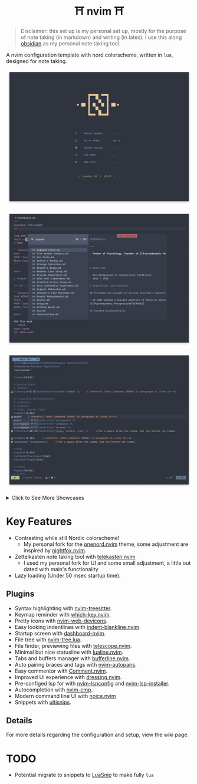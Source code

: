 <h1 align="center"> &#9961 nvim &#9961 </h1>

> Disclaimer: this set up is my personal set up, mostly for the purpose of note taking (in markdown) and writing (in latex). I use this along [obsidian](https://obsidian.md/) as my personal note taking tool.

A nvim configuration template with nord colorscheme, written in `lua`, designed for note taking.

![homepage](image/homepage.png)

![homepage](image/show_files.png)

![homepage](image/latex.png)

<details>
<summary>Click to See More Showcases</summary>
    <img src="image/show_time.png" width="800">
    <img src="image/show_heading.png" alt="Reference" width="800">
    <img src="image/show_plugin.png" alt="Plugins" width="800">
</details>

# Key Features

- Contrasting while still Nordic colorscheme!
    - My personal fork for the [onenord.nvim](https://github.com/rmehri01/onenord.nvim) theme, some adjustment are inspired by [nightfox.nvim](https://github.com/EdenEast/nightfox.nvim).
- Zettelkasten note taking tool with [telekasten.nvim](https://github.com/renerocksai/telekasten.nvim)
    - I used my personal fork for UI and some small adjustment, a little out dated with main's functionality
- Lazy loading (Under 50 msec startup time).

## Plugins

- Syntax highlighting with [nvim-treesitter](https://github.com/nvim-treesitter/nvim-treesitter).
- Keymap reminder with [which-key.nvim](https://github.com/folke/which-key.nvim).
- Pretty icons with [nvim-web-devicons](https://github.com/kyazdani42/nvim-web-devicons).
- Easy looking indentlines with [indent-blankline.nvim](https://github.com/lukas-reineke/indent-blankline.nvim).
- Startup screen with [dashboard-nvim](https://github.com/glepnir/dashboard-nvim).
- File tree with [nvim-tree.lua](https://github.com/kyazdani42/nvim-tree.lua).
- File finder, previewing files with [telescope.nvim](https://github.com/nvim-telescope/telescope.nvim).
- Minimal but nice statusline with [lualine.nvim](https://github.com/nvim-lualine/lualine.nvim).
- Tabs and buffers manager with [bufferline.nvim](https://github.com/akinsho/bufferline.nvim).
- Auto pairing braces and tags with [nvim-autopairs](https://github.com/windwp/nvim-autopairs).
- Easy commentor with [Comment.nvim](https://github.com/numToStr/Comment.nvim).
- Improved UI experience with [dressing.nvim](https://github.com/stevearc/dressing.nvim).
- Pre-configed lsp for with [nvim-lspconfig](https://github.com/neovim/nvim-lspconfig) and [nvim-lsp-installer](https://github.com/williamboman/nvim-lsp-installer).
- Autocompletion with [nvim-cmp](https://github.com/hrsh7th/nvim-cmp).
- Modern command line UI with [noice.nvim](https://github.com/folke/noice.nvim)
- Snippets with [ultisnips](https://github.com/SirVer/ultisnips).


## Details

<!-- For video demo of the setup, view this: -->

For more details regarding the configuration and setup, view the wiki page.

# TODO

- Potential migrate to snippets to [LuaSnip](https://github.com/L3MON4D3/LuaSnip) to make fully `lua`
